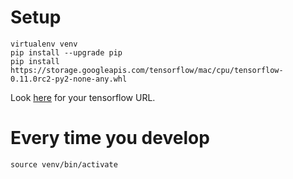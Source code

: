 # Setup

```
virtualenv venv
pip install --upgrade pip
pip install https://storage.googleapis.com/tensorflow/mac/cpu/tensorflow-0.11.0rc2-py2-none-any.whl
```

Look [here](https://github.com/tensorflow/tensorflow/blob/master/tensorflow/g3doc/get_started/os_setup.md) for your tensorflow URL.


# Every time you develop

```
source venv/bin/activate
```
